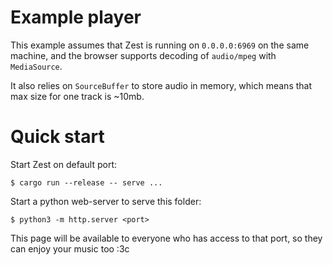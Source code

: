 # Example player

This example assumes that Zest is running on `0.0.0.0:6969` on the same machine, and the browser supports decoding of `audio/mpeg` with `MediaSource`.

It also relies on `SourceBuffer` to store audio in memory, which means that max size for one track is ~10mb.

# Quick start

Start Zest on default port:
```console
$ cargo run --release -- serve ...
```

Start a python web-server to serve this folder:
```console
$ python3 -m http.server <port>
```

This page will be available to everyone who has access to that port, so they can enjoy your music too :3c